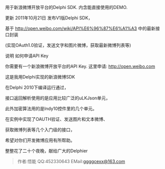 用于新浪微博开放平台的Delphi SDK. 内含能直接使用的DEMO.

更新
2011年10月21日 发布V1版Delphi SDK，

基于 http://open.weibo.com/wiki/API%E6%96%87%E6%A1%A3 中的最新接口封装

(实现OAuth1.0验证，发送文字和图片微博，获取最新微博列表等)


说明
如何申请API Key

你需要有一个新浪微博开放平台的API Key.
这里申请: http://open.weibo.com

这是我用Delphi实现的新浪微博SDK

在Delphi 2010下编译运行通过，

接口返回解析使用的是应用比较广泛的uLKJson单元，

此外加密算法用的是Indy10控件里的几个单元。

在实例中实现了OAUTH验证、发送图片和文本微博、

获取微博列表等几个入门级的接口，

希望对你们开发微博应用有所帮助。


整整花了二十个夜晚，献给广大的Delphier

> 作者:悟能 QQ:452330643 EMail:ggggcexx@163.com